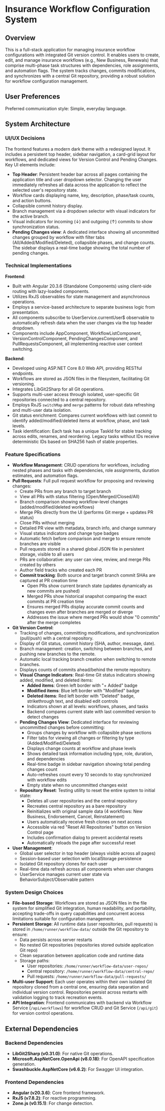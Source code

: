 # Insurance Workflow Configuration System

## Overview

This is a full-stack application for managing insurance workflow configurations with integrated Git version control. It enables users to create, edit, and manage insurance workflows (e.g., New Business, Renewals) that comprise multi-phase task structures with dependencies, role assignments, and automation flags. The system tracks changes, commits modifications, and synchronizes with a central Git repository, providing a robust solution for workflow configuration management.

## User Preferences

Preferred communication style: Simple, everyday language.

## System Architecture

### UI/UX Decisions

The frontend features a modern dark theme with a redesigned layout. It includes a persistent top header, sidebar navigation, a card-grid layout for workflows, and dedicated views for Version Control and Pending Changes. Key UI elements include:
- **Top Header**: Persistent header bar across all pages containing the application title and user dropdown selector. Changing the user immediately refreshes all data across the application to reflect the selected user's repository state.
- Workflow cards displaying name, key, description, phase/task counts, and action buttons.
- Collapsible commit history display.
- Branch management via a dropdown selector with visual indicators for the active branch.
- Visual indicators for incoming (↓) and outgoing (↑) commits to show synchronization status.
- **Pending Changes view**: A dedicated interface showing all uncommitted changes grouped by workflow with filter tabs (All/Added/Modified/Deleted), collapsible phases, and change counts. The sidebar displays a real-time badge showing the total number of pending changes.

### Technical Implementations

**Frontend**:
- Built with Angular 20.3.6 (Standalone Components) using client-side routing with lazy-loaded components.
- Utilizes RxJS observables for state management and asynchronous operations.
- Employs a service-based architecture to separate business logic from presentation.
- All components subscribe to UserService.currentUser$ observable to automatically refresh data when the user changes via the top header dropdown.
- Components include AppComponent, WorkflowListComponent, VersionControlComponent, PendingChangesComponent, and PullRequestsComponent, all implementing reactive user context switching.

**Backend**:
- Developed using ASP.NET Core 8.0 Web API, providing RESTful endpoints.
- Workflows are stored as JSON files in the filesystem, facilitating Git versioning.
- Integrates LibGit2Sharp for all Git operations.
- Supports multi-user access through isolated, user-specific Git repositories connected to a central repository.
- Employs RxJS `switchMap` and `merge` patterns for robust data refreshing and multi-user data isolation.
- Git status enrichment: Compares current workflows with last commit to identify added/modified/deleted items at workflow, phase, and task levels.
- Task identification: Each task has a unique TaskId for stable tracking across edits, renames, and reordering. Legacy tasks without IDs receive deterministic IDs based on SHA256 hash of stable properties.

### Feature Specifications

- **Workflow Management**: CRUD operations for workflows, including nested phases and tasks with dependencies, role assignments, duration estimates, and automation flags.
- **Pull Requests**: Full pull request workflow for proposing and reviewing changes:
    - Create PRs from any branch to target branch
    - View all PRs with status filtering (Open/Merged/Closed/All)
    - Branch comparison showing workflow-level changes (added/modified/deleted workflows)
    - Merge PRs directly from the UI (performs Git merge + updates PR status)
    - Close PRs without merging
    - Detailed PR view with metadata, branch info, and change summary
    - Visual status indicators and change type badges
    - Automatic fetch before comparison and merge to ensure remote branches are visible
    - Pull requests stored in a shared global JSON file in persistent storage, visible to all users
    - PRs are collaborative: any user can view, review, and merge PRs created by others
    - Author field tracks who created each PR
    - **Commit tracking**: Both source and target branch commit SHAs are captured at PR creation time
        - Open PRs show current branch state (updates dynamically as new commits are pushed)
        - Merged PRs show historical snapshot comparing the exact commits at PR creation time
        - Ensures merged PRs display accurate commit counts and changes even after branches are merged or diverge
        - Addresses the issue where merged PRs would show "0 commits" after the merge completes
- **Git Version Control**:
    - Tracking of changes, committing modifications, and synchronization (pull/push) with a central repository.
    - Display of Git status, commit history (SHA, author, message, date).
    - Branch management: creation, switching between branches, and pushing new branches to the remote.
    - Automatic local tracking branch creation when switching to remote branches.
    - Displays counts of commits ahead/behind the remote repository.
    - **Visual Change Indicators**: Real-time Git status indicators showing added, modified, and deleted items:
        - **Added items**: Green left border with "+ Added" badge
        - **Modified items**: Blue left border with "Modified" badge  
        - **Deleted items**: Red left border with "Deleted" badge, strikethrough text, and disabled edit controls
        - Indicators shown at all levels: workflows, phases, and tasks
        - Backend compares current state with last committed version to detect changes
    - **Pending Changes View**: Dedicated interface for reviewing uncommitted changes before committing:
        - Groups changes by workflow with collapsible phase sections
        - Filter tabs for viewing all changes or filtering by type (Added/Modified/Deleted)
        - Displays change counts at workflow and phase levels
        - Shows detailed task information including type, role, duration, and dependencies
        - Real-time badge in sidebar navigation showing total pending changes count
        - Auto-refreshes count every 10 seconds to stay synchronized with workflow edits
        - Empty state when no uncommitted changes exist
    - **Repository Reset**: Testing utility to reset the entire system to initial state:
        - Deletes all user repositories and the central repository
        - Recreates central repository as a bare repository
        - Reinitializes with original sample data (4 workflows: New Business, Endorsement, Cancel, Reinstatement)
        - Users automatically receive fresh clones on next access
        - Accessible via red "Reset All Repositories" button on Version Control page
        - Includes confirmation dialog to prevent accidental resets
        - Automatically reloads the page after successful reset
- **User Management**: 
    - Global user selector in top header (always visible across all pages)
    - Session-based user selection with localStorage persistence
    - Isolated Git repository clones for each user
    - Real-time data refresh across all components when user changes
    - UserService manages current user state via BehaviorSubject/Observable pattern

### System Design Choices

- **File-based Storage**: Workflows are stored as JSON files in the file system for simplified Git integration, human readability, and portability, accepting trade-offs in query capabilities and concurrent access limitations suitable for configuration management.
- **Persistent Storage**: All runtime data (user repositories, pull requests) is stored in `/home/runner/workflow-data/` outside the Git repository to ensure:
    - Data persists across server restarts
    - No nested Git repositories (repositories stored outside application Git repo)
    - Clean separation between application code and runtime data
    - Storage paths:
        - User repositories: `/home/runner/workflow-data/user-repos/`
        - Central repository: `/home/runner/workflow-data/central-repo/`
        - Pull requests: `/home/runner/workflow-data/pull-requests/`
- **Multi-user Support**: Each user operates within their own isolated Git repository cloned from a central one, ensuring data separation and individual version control. Repositories persist across restarts with validation logging to track recreation events.
- **API Integration**: Frontend communicates with backend via Workflow Service (`/api/workflows`) for workflow CRUD and Git Service (`/api/git`) for version control operations.

## External Dependencies

### Backend Dependencies

- **LibGit2Sharp (v0.31.0)**: For native Git operations.
- **Microsoft.AspNetCore.OpenApi (v8.0.18)**: For OpenAPI specification generation.
- **Swashbuckle.AspNetCore (v6.6.2)**: For Swagger UI integration.

### Frontend Dependencies

- **Angular (v20.3.6)**: Core frontend framework.
- **RxJS (v7.8.2)**: For reactive programming.
- **Zone.js (v0.15.1)**: For change detection.